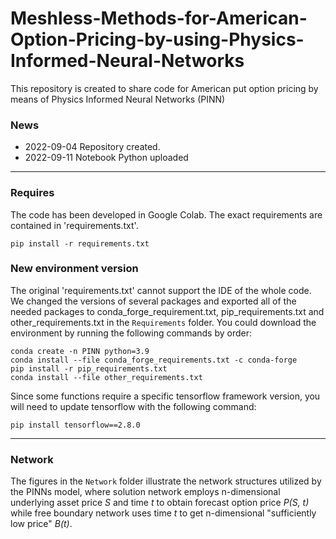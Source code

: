 # Meshless-Methods-for-American-Option-Pricing-by-using-Physics-Informed-Neural-Networks
This repository is created to share code for American put option pricing by means of Physics Informed Neural Networks (PINN)

### News
- 2022-09-04 Repository created.
- 2022-09-11 Notebook Python uploaded

---

### Requires
The code has been developed in Google Colab. The exact requirements are contained in 'requirements.txt'.

`
pip install -r requirements.txt
`

### New environment version
The original 'requirements.txt' cannot support the IDE of the whole code. We changed the versions of several packages and exported all of the needed packages to conda_forge_requirement.txt, pip_requirements.txt and other_requirements.txt in the `Requirements` folder. You could download the environment by running the following commands by order:

`
conda create -n PINN python=3.9
`
\
`
conda install --file conda_forge_requirements.txt -c conda-forge
`
\
`
pip install -r pip_requirements.txt
`
\
`
conda install --file other_requirements.txt
`

Since some functions require a specific tensorflow framework version, you will need to update tensorflow with the following command:

`
pip install tensorflow==2.8.0
`

---

### Network
The figures in the `Network` folder illustrate the network structures utilized by the PINNs model, where solution network employs n-dimensional underlying asset price _S_ and time _t_ to obtain forecast option price _P(S, t)_ while free boundary network uses time _t_ to get n-dimensional "sufficiently low price" _B(t)_.
